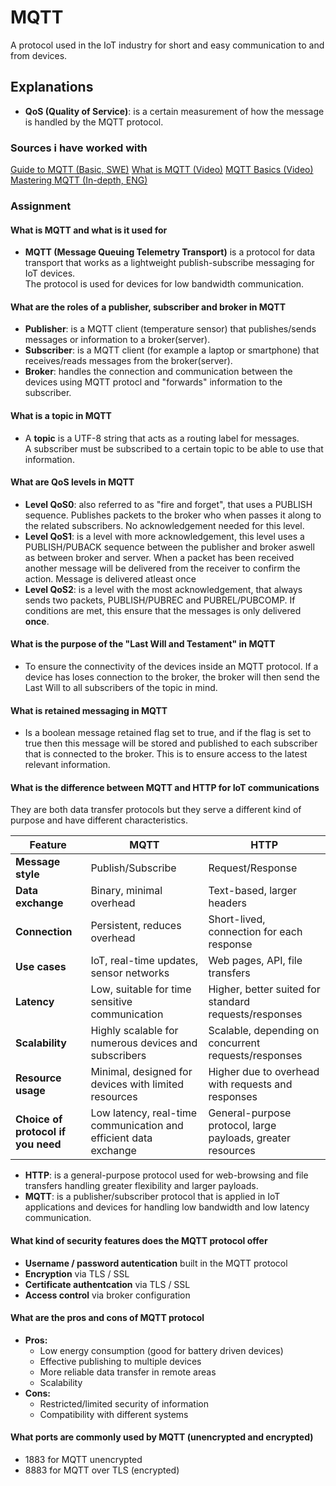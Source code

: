# MQTT

A protocol used in the IoT industry for short and easy communication to and from devices.

## Explanations

* **QoS (Quality of Service)**: is a certain measurement of how the message is handled by the MQTT protocol.

### Sources i have worked with

[Guide to MQTT (Basic, SWE)](https://www.induo.com/b/mqtt-protokollet-for-iot/#:~:text=MQTT%20och%20meddelanden%20%C3%84mnena%20representeras%20med%20str%C3%A4ngar,%C3%A4r%20av%20intresse%20f%C3%B6r%20de%20prenumererade%20enheterna.)
[What is MQTT (Video)](https://www.youtube.com/watch?v=bzuSCFaBjds)
[MQTT Basics (Video)](https://www.youtube.com/watch?v=z4r4hIZcp40)
[Mastering MQTT (In-depth, ENG)](https://www.emqx.com/en/blog/the-easiest-guide-to-getting-started-with-mqtt)

### Assignment

#### What is MQTT and what is it used for

* **MQTT (Message Queuing Telemetry Transport)** is a protocol for data transport that works as a lightweight publish-subscribe messaging for IoT devices.  
The protocol is used for devices for low bandwidth communication.

#### What are the roles of a publisher, subscriber and broker in MQTT

* **Publisher**: is a MQTT client (temperature sensor) that publishes/sends messages or information to a broker(server).
* **Subscriber**: is a MQTT client (for example a laptop or smartphone) that receives/reads messages from the broker(server).
* **Broker**: handles the connection and communication between the devices using MQTT protocl and "forwards" information to the subscriber.

#### What is a topic in MQTT

* A **topic** is a UTF-8 string that acts as a routing label for messages.  
A subscriber must be subscribed to a certain topic to be able to use that information.

#### What are QoS levels in MQTT

* **Level QoS0**: also referred to as "fire and forget", that uses a PUBLISH sequence. Publishes packets to the broker who when passes it along to the related subscribers. No acknowledgement needed for this level.
* **Level QoS1**: is a level with more acknowledgement, this level uses a PUBLISH/PUBACK sequence between the publisher and broker aswell as between broker and server. When a packet has been received another message will be delivered from the receiver to confirm the action. Message is delivered atleast once
* **Level QoS2**: is a level with the most acknowledgement, that always sends two packets, PUBLISH/PUBREC and PUBREL/PUBCOMP. If conditions are met, this ensure that the messages is only delivered **once**.

#### What is the purpose of the "Last Will and Testament" in MQTT

* To ensure the connectivity of the devices inside an MQTT protocol. If a device has loses connection to the broker, the broker will then send the Last Will to all subscribers of the topic in mind.

#### What is retained messaging in MQTT

* Is a boolean message retained flag set to true, and if the flag is set to true then this message will be stored and published to each subscriber that is connected to the broker.
This is to ensure access to the latest relevant information.

#### What is the difference between MQTT and HTTP for IoT communications

They are both data transfer protocols but they serve a different kind of purpose and have different characteristics. 

| **Feature**                        | **MQTT**                                                         | **HTTP**         |  
| -----------------------------------|------------------------------------------------------------------|------------------|
| **Message style**                  | Publish/Subscribe                                                | Request/Response |
| **Data exchange**                  | Binary, minimal overhead                                         | Text-based, larger headers |
| **Connection**                     | Persistent, reduces overhead                                     | Short-lived, connection for each response |
| **Use cases**                      | IoT, real-time updates, sensor networks                          | Web pages, API, file transfers |
| **Latency**                        | Low, suitable for time sensitive communication                   | Higher, better suited for standard requests/responses |
| **Scalability**                    | Highly scalable for numerous devices and subscribers             | Scalable, depending on concurrent requests/responses |
| **Resource usage**                 | Minimal, designed for devices with limited resources             | Higher due to overhead with requests and responses |
| **Choice of protocol if you need** | Low latency, real-time communication and efficient data exchange | General-purpose protocol, large payloads, greater resources |

* **HTTP**: is a general-purpose protocol used for web-browsing and file transfers handling greater flexibility and larger payloads.
* **MQTT**: is a publisher/subscriber protocol that is applied in IoT applications and devices for handling low bandwidth and low latency communication.

#### What kind of security features does the MQTT protocol offer

* **Username / password autentication** built in the MQTT protocol
* **Encryption** via TLS / SSL
* **Certificate authentcation** via TLS / SSL
* **Access control** via broker configuration

#### What are the pros and cons of MQTT protocol

* **Pros:**
  * Low energy consumption (good for battery driven devices)
  * Effective publishing to multiple devices
  * More reliable data transfer in remote areas
  * Scalability
* **Cons:**
  * Restricted/limited security of information
  * Compatibility with different systems

#### What ports are commonly used by MQTT (unencrypted and encrypted)

* 1883 for MQTT unencrypted
* 8883 for MQTT over TLS (encrypted)

